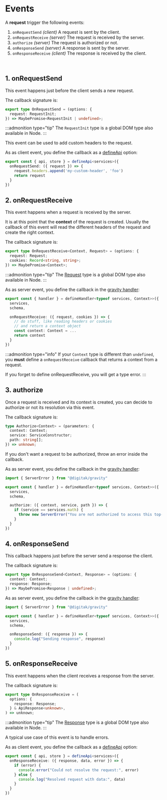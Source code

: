 <script lang="ts">
  import EventsSchema from "src/components/EventsSchema.svelte"
</script>

# Events

A **request** trigger the following events:

1. `onRequestSend` *(client)* A request is sent by the client.
2. `onRequestReceive` *(server)* The request is received by the server.
3. `authorize` *(server)* The request is authorized or not.
4. `onResponseSend` *(server)* A response is sent by the server.
5. `onResponseReceive` *(client)* The response is received by the client.

<br>

<EventsSchema/>

## 1. onRequestSend

This event happens just before the client sends a new request.

The callback signature is:

```ts
export type OnRequestSend = (options: {
  request: RequestInit;
}) => MaybePromise<RequestInit | undefined>;
```

:::admonition type="tip"
The `RequestInit` type is a global DOM type also available in Node.
:::


This event can be used to add custom headers to the request.

As as client event, you define the callback as a [defineApi](/docs/project-structure/api) option:

```ts
export const { api, store } = defineApi<services>({
  onRequestSend: ({ request }) => {
    request.headers.append('my-custom-header', 'foo')
    return request
  }
})
```


## 2. onRequestReceive 

This event happens when a request is received by the server.

It is at this point that the **context** of the request is created. Usually the callback of this event will read the different headers of the request and create the right context.

The callback signature is:

```ts
export type OnRequestReceive<Context, Request> = (options: {
  request: Request;
  cookies: Record<string, string>;
}) => MaybePromise<Context>;
```

:::admonition type="tip"
The [Request](https://developer.mozilla.org/en-US/docs/Web/API/Request/Request) type is a global DOM type also available in Node.
:::


As as server event, you define the callback in the [gravity handler](/docs/project-structure/handler):

```ts
export const { handler } = defineHandler<typeof services, Context>>({
  services,
  schema,

  onRequestReceive: ({ request, cookies }) => {
    // do stuff, like reading headers or cookies
    // and return a context object
    const context: Context = ...
    return context
  }
})
```

:::admonition type="info"
If your `Context` type is different than `undefined`, you **must** define a `onRequestReceive` callback that returns a context from a request.

If you forget to define onRequestReceive, you will get a type error.
:::


## 3. authorize

Once a request is received and its context is created, you can decide to authorize or not its resolution via this event.

The callback signature is:

```ts
type Authorize<Context> = (parameters: {
  context: Context;
  service: ServiceConstructor;
  path: string[];
}) => unknown;
```

If you don't want a request to be authorized, throw an error inside the callback.

As as server event, you define the callback in the [gravity handler](/docs/project-structure/handler):

```ts
import { ServerError } from "@digitak/gravity"

export const { handler } = defineHandler<typeof services, Context>>({
  services,
  schema,

  authorize: ({ context, service, path }) => {
    if (service == services.math) {
      throw new ServerError("You are not authorized to access this top-secret service.")
    }
  }
})
```

## 4. onResponseSend

This callback happens just before the server send a response the client.

The callback signature is:

```ts
export type OnResponseSend<Context, Response> = (options: {
  context: Context;
  response: Response;
}) => MaybePromise<Response | undefined>;
```

As as server event, you define the callback in the [gravity handler](/docs/project-structure/handler):

```ts
import { ServerError } from "@digitak/gravity"

export const { handler } = defineHandler<typeof services, Context>>({
  services,
  schema,

  onResponseSend: ({ response }) => {
    console.log("Sending response", response)
  }
})
```

## 5. onResponseReceive

This event happens when the client receives a response from the server.


The callback signature is:

```ts
export type OnResponseReceive = (
  options: {
    response: Response;
  } & ApiResponse<unknown>,
) => unknown;
```

:::admonition type="tip"
The [Response](https://developer.mozilla.org/en-US/docs/Web/API/Response) type is a global DOM type also available in Node.
:::


A typical use case of this event is to handle errors.

As as client event, you define the callback as a [defineApi](/docs/project-structure/api) option:

```ts
export const { api, store } = defineApi<services>({
  onResponseReceive: ({ response, data, error }) => {
    if (error) {
      console.error("Could not resolve the request:", error)
    } else {
      console.log("Resolved request with data:", data)
    }
  }
})
```

